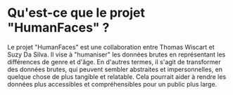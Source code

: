 # Qu'est-ce que le projet "HumanFaces" ? 
Le projet "HumanFaces" est une collaboration entre Thomas Wiscart et Suzy Da Silva. Il vise à "humaniser" les données brutes en représentant les différences de genre et d'âge. En d'autres termes, il s'agit de transformer des données brutes, qui peuvent sembler abstraites et impersonnelles, en quelque chose de plus tangible et relatable. Cela pourrait aider à rendre les données plus accessibles et compréhensibles pour un public plus large.
